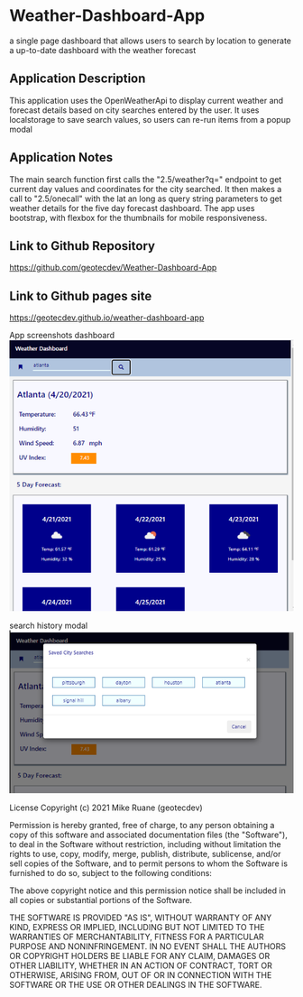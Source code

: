 # Weather-Dashboard-App
a single page dashboard that allows users to search by location to generate a up-to-date dashboard with the weather forecast 

## Application Description
This application uses the OpenWeatherApi to display current weather and forecast details based on city searches entered by the user. It uses localstorage to save search values, so users can re-run items from a popup modal

## Application Notes
The main search function first calls the "2.5/weather?q=" endpoint to get current day values and coordinates for the city searched. It then makes a call to "2.5/onecall" with the lat an long as query string parameters to get weather details for the five day forecast dashboard. The app uses bootstrap, with flexbox for the thumbnails for mobile responsiveness.

## Link to Github Repository
https://github.com/geotecdev/Weather-Dashboard-App

## Link to Github pages site
https://geotecdev.github.io/weather-dashboard-app

App screenshots
dashboard
![dashboard screenshot](./images/dashboard.png)

search history modal
![search history modal screenshot](./images/search-history-modal.png)

License
Copyright (c) 2021 Mike Ruane (geotecdev)

Permission is hereby granted, free of charge, to any person obtaining a copy of this software and associated documentation files (the "Software"), to deal in the Software without restriction, including without limitation the rights to use, copy, modify, merge, publish, distribute, sublicense, and/or sell copies of the Software, and to permit persons to whom the Software is furnished to do so, subject to the following conditions:

The above copyright notice and this permission notice shall be included in all copies or substantial portions of the Software.

THE SOFTWARE IS PROVIDED "AS IS", WITHOUT WARRANTY OF ANY KIND, EXPRESS OR IMPLIED, INCLUDING BUT NOT LIMITED TO THE WARRANTIES OF MERCHANTABILITY, FITNESS FOR A PARTICULAR PURPOSE AND NONINFRINGEMENT. IN NO EVENT SHALL THE AUTHORS OR COPYRIGHT HOLDERS BE LIABLE FOR ANY CLAIM, DAMAGES OR OTHER LIABILITY, WHETHER IN AN ACTION OF CONTRACT, TORT OR OTHERWISE, ARISING FROM, OUT OF OR IN CONNECTION WITH THE SOFTWARE OR THE USE OR OTHER DEALINGS IN THE SOFTWARE.